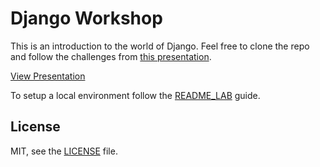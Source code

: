 # Django Workshop

This is an introduction to the world of Django. Feel free to clone the repo and follow the challenges from [this presentation](https://docs.google.com/presentation/d/19PJkiV2ESCLRhQCDKH17RLugOsCiejHL3rUoFUJ6ewU/edit?usp=sharing).

[View Presentation](https://po5i.github.io/django-workshop-espe/docs)

To setup a local environment follow the [README_LAB](README_LAB.md) guide.

## License

MIT, see the [LICENSE](LICENSE) file.
